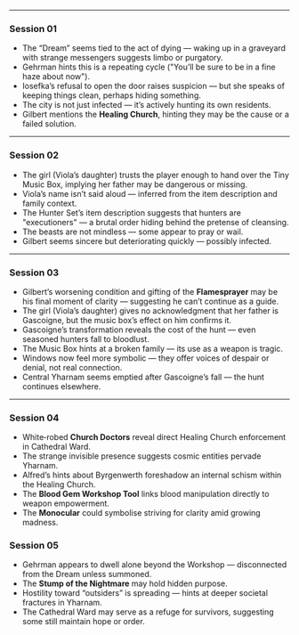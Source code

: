 
---

### Session 01

* The “Dream” seems tied to the act of dying — waking up in a graveyard with strange messengers suggests limbo or purgatory.
* Gehrman hints this is a repeating cycle ("You’ll be sure to be in a fine haze about now").
* Iosefka’s refusal to open the door raises suspicion — but she speaks of keeping things clean, perhaps hiding something.
* The city is not just infected — it’s actively hunting its own residents.
* Gilbert mentions the **Healing Church**, hinting they may be the cause or a failed solution.

---

### Session 02

* The girl (Viola’s daughter) trusts the player enough to hand over the Tiny Music Box, implying her father may be dangerous or missing.
* Viola’s name isn’t said aloud — inferred from the item description and family context.
* The Hunter Set’s item description suggests that hunters are "executioners" — a brutal order hiding behind the pretense of cleansing.
* The beasts are not mindless — some appear to pray or wail.
* Gilbert seems sincere but deteriorating quickly — possibly infected.

---

### Session 03

* Gilbert’s worsening condition and gifting of the **Flamesprayer** may be his final moment of clarity — suggesting he can’t continue as a guide.
* The girl (Viola’s daughter) gives no acknowledgment that her father is Gascoigne, but the music box’s effect on him confirms it.
* Gascoigne’s transformation reveals the cost of the hunt — even seasoned hunters fall to bloodlust.
* The Music Box hints at a broken family — its use as a weapon is tragic.
* Windows now feel more symbolic — they offer voices of despair or denial, not real connection.
* Central Yharnam seems emptied after Gascoigne’s fall — the hunt continues elsewhere.

---


### Session 04

* White‑robed **Church Doctors** reveal direct Healing Church enforcement in Cathedral Ward.  
* The strange invisible presence suggests cosmic entities pervade Yharnam.
* Alfred’s hints about Byrgenwerth foreshadow an internal schism within the Healing Church.  
* The **Blood Gem Workshop Tool** links blood manipulation directly to weapon empowerment.  
* The **Monocular** could symbolise striving for clarity amid growing madness.


### Session 05

* Gehrman appears to dwell alone beyond the Workshop — disconnected from the Dream unless summoned.  
* The **Stump of the Nightmare** may hold hidden purpose.  
* Hostility toward “outsiders” is spreading — hints at deeper societal fractures in Yharnam.  
* The Cathedral Ward may serve as a refuge for survivors, suggesting some still maintain hope or order.
